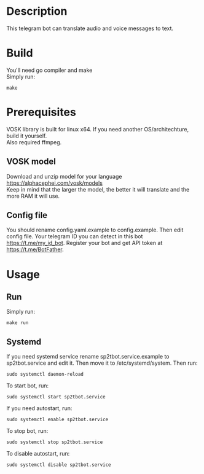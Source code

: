 # Description  
This telegram bot can translate audio and voice messages to text.  

# Build  
You'll need go compiler and make  
Simply run:

```
make
```

# Prerequisites  
VOSK library is built for linux x64. If you need another OS/architechture, build it yourself.  
Also required ffmpeg.  

## VOSK model  
Download and unzip model for your language https://alphacephei.com/vosk/models  
Keep in mind that the larger the model, the better it will translate and the more RAM it will use.  

## Config file  
You should rename config.yaml.example to config.example. Then edit config file. Your telegram ID you can detect in this bot https://t.me/my_id_bot. Register your bot and get API token at https://t.me/BotFather.  

# Usage  

## Run  
Simply run:  

```
make run
```

## Systemd  
If you need systemd service rename sp2tbot.service.example to sp2tbot.service and edit it. Then move it to /etc/systemd/system. Then run:  

```
sudo systemctl daemon-reload
```

To start bot, run:  

```
sudo systemctl start sp2tbot.service
```

If you need autostart, run:  

```
sudo systemctl enable sp2tbot.service
```

To stop bot, run:  

```
sudo systemctl stop sp2tbot.service
```

To disable autostart, run:  

```
sudo systemctl disable sp2tbot.service
```
